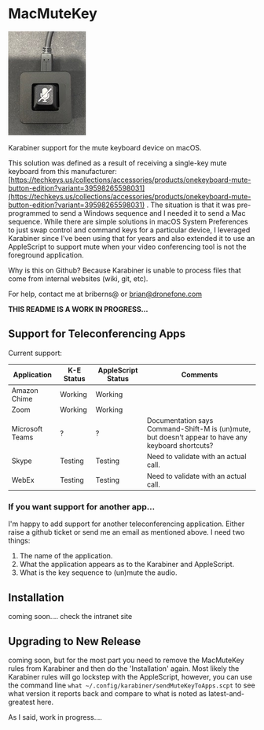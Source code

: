 # MacMuteKey

![Picture of mute button](images/MuteButton.jpg)

Karabiner support for the mute keyboard device on macOS.

This solution was defined as a result of receiving a single-key mute keyboard from this manufacturer: [https://techkeys.us/collections/accessories/products/onekeyboard-mute-button-edition?variant=39598265598031](https://techkeys.us/collections/accessories/products/onekeyboard-mute-button-edition?variant=39598265598031) . The situation is that it was pre-programmed to send a Windows sequence and I needed it to send a Mac sequence. While there are simple solutions in macOS System Preferences to just swap control and command keys for a particular device, I leveraged Karabiner since I've been using that for years and also extended it to use an AppleScript to support mute when your video conferencing tool is not the foreground application.

Why is this on Github? Because Karabiner is unable to process files that come from internal websites (wiki, git, etc).

For help, contact me at briberns@ or brian@dronefone.com

**THIS README IS A WORK IN PROGRESS...**


## Support for Teleconferencing Apps

Current support:

Application | K-E Status | AppleScript Status | Comments
----------- | ---------- | ------------------ | --------
Amazon Chime | Working | Working |
Zoom | Working | Working | 
Microsoft Teams | ? | ? | Documentation says Command-Shift-M is (un)mute, but doesn't appear to have any keyboard shortcuts?
Skype | Testing | Testing | Need to validate with an actual call.
WebEx | Testing | Testing | Need to validate with an actual call.

### If you want support for another app...

I'm happy to add support for another teleconferencing application. Either raise a github ticket or send me an email as mentioned above. I need two things:

1. The name of the application.
2. What the application appears as to the Karabiner and AppleScript.
3. What is the key sequence to (un)mute the audio.


## Installation

coming soon.... check the intranet site


## Upgrading to New Release

coming soon, but for the most part you need to remove the MacMuteKey rules from Karabiner and then do the 'Installation' again. Most likely the Karabiner rules will go lockstep with the AppleScript, however, you can use the command line `what ~/.config/karabiner/sendMuteKeyToApps.scpt` to see what version it reports back and compare to what is noted as latest-and-greatest here.


As I said, work in progress....
